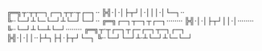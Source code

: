 ╔═╗┬·┬┬─┐┌─┐┬┬·┬┌─┐··
╠╣·│·│├┬┘│·│││·│└─┐··
╚··└─┘┴└─└─┘┴└─┘└─┘··
╔═╗┌─┐┬─┐┬┌─┐········
╠╣·│·│├┬┘││·│········
╚··└─┘┴└─┴└─┘········
╔═╗┬·┬┌─┐┬┌─┌─┐┬─┐┌─┐
╠╣·│·││··├┴┐├┤·├┬┘└─┐
╚··└─┘└─┘┴·┴└─┘┴└─└─┘

